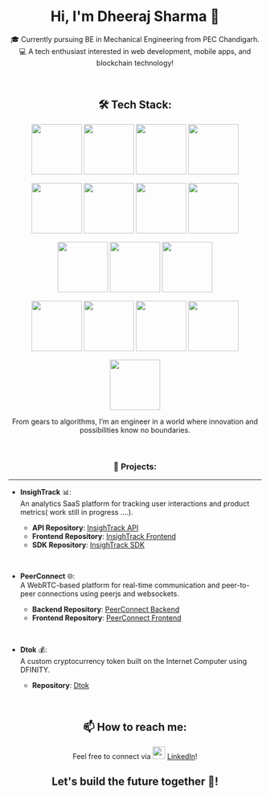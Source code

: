 <h1 align="center">Hi, I'm Dheeraj Sharma 👋</h1>

<p align="center">
🎓 Currently pursuing BE in Mechanical Engineering from PEC Chandigarh.<br>
💻 A tech enthusiast interested in web development, mobile apps, and blockchain technology!
</p>

<br>

### <h2 align="center">🛠 Tech Stack:</h2>

<p align="center">
  <img src="https://img.shields.io/badge/C-00599C?style=flat-square&logo=c&logoColor=white" width="100"/>
  <img src="https://img.shields.io/badge/C++-00599C?style=flat-square&logo=cplusplus&logoColor=white" width="100"/>
  <img src="https://img.shields.io/badge/Java-007396?style=flat-square&logo=java&logoColor=white" width="100"/>
  <img src="https://img.shields.io/badge/Python-3776AB?style=flat-square&logo=python&logoColor=white" width="100"/>
</p>

<p align="center">
  <img src="https://img.shields.io/badge/JavaScript-F7DF1E?style=flat-square&logo=javascript&logoColor=black" width="100"/>
  <img src="https://img.shields.io/badge/TypeScript-007ACC?style=flat-square&logo=typescript&logoColor=white" width="100"/>
  <img src="https://img.shields.io/badge/HTML5-E34F26?style=flat-square&logo=html5&logoColor=white" width="100"/>
  <img src="https://img.shields.io/badge/CSS3-1572B6?style=flat-square&logo=css3&logoColor=white" width="100"/>
</p>

<p align="center">
  <img src="https://img.shields.io/badge/React-61DAFB?style=flat-square&logo=react&logoColor=black" width="100"/>
  <img src="https://img.shields.io/badge/React_Native-20232A?style=flat-square&logo=react&logoColor=61DAFB" width="100"/>
  <img src="https://img.shields.io/badge/Node.js-339933?style=flat-square&logo=nodedotjs&logoColor=white" width="100"/>
</p>

<p align="center">
  <img src="https://img.shields.io/badge/Redis-DC382D?style=flat-square&logo=redis&logoColor=white" width="100"/>
  <img src="https://img.shields.io/badge/PostgreSQL-4169E1?style=flat-square&logo=postgresql&logoColor=white" width="100"/>
  <img src="https://img.shields.io/badge/Prisma-2D3748?style=flat-square&logo=prisma&logoColor=white" width="100"/>
  <img src="https://img.shields.io/badge/MySQL-4479A1?style=flat-square&logo=mysql&logoColor=white" width="100"/>
</p>

<p align="center">
  <img src="https://img.shields.io/badge/MongoDB-47A248?style=flat-square&logo=mongodb&logoColor=white" width="100"/>
</p>

<p align="center">
From gears to algorithms, I’m an engineer in a world where innovation and possibilities know no boundaries.
</p>

<br>

<h3 align="center">🚀 Projects:</h3>

<hr>

<p align="center">

- **InsighTrack** 📊:  
  An analytics SaaS platform for tracking user interactions and product metrics( work still in progress ....).

  - **API Repository**: [InsighTrack API](https://github.com/dheerajGits/InsighTrack-API)  
  - **Frontend Repository**: [InsighTrack Frontend](https://github.com/dheerajGits/InsighTrack-main)  
  - **SDK Repository**: [InsighTrack SDK](https://github.com/dheerajGits/InsighTrack-SDK)  

<br>

- **PeerConnect** 🌐:  
  A WebRTC-based platform for real-time communication and peer-to-peer connections using peerjs and websockets.

  - **Backend Repository**: [PeerConnect Backend](https://github.com/dheerajGits/PeerConnect-server)  
  - **Frontend Repository**: [PeerConnect Frontend](https://github.com/dheerajGits/PeerConnect-client)  

<br>

- **Dtok** 💰:  
  A custom cryptocurrency token built on the Internet Computer using DFINITY.

  - **Repository**: [Dtok](https://github.com/dheerajGits/DTok)  

</p>

<br>

### <h2 align="center">📫 How to reach me:</h2>

<p align="center">
  Feel free to connect via 
  <img src="https://img.shields.io/badge/LinkedIn-0A66C2?style=flat-square&logo=linkedin&logoColor=white" width="25"/>
  <a href="https://www.linkedin.com/in/dheeraj-sharma-000872239">LinkedIn</a>!<br>
  <h2 align="center">Let's build the future together 🚀!</h2>
</p>
